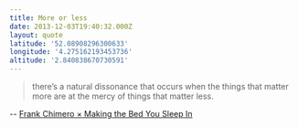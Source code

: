 ```yaml
---
title: More or less
date: 2013-12-03T19:40:32.000Z
layout: quote
latitude: '52.08908296300633'
longitude: '4.275162193453736'
altitude: '2.840838670730591'
---
```

> there’s a natural dissonance that occurs when the things that matter more are at the mercy of things that matter less.

-- [Frank Chimero × Making the Bed You Sleep In](http://www.frankchimero.com/writing/2011/making-the-bed-you-sleep-in/)



